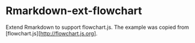 # Rmarkdown-ext-flowchart

Extend Rmarkdown to support flowchart.js. The example was copied from [flowchart.js][http://flowchart.js.org].
